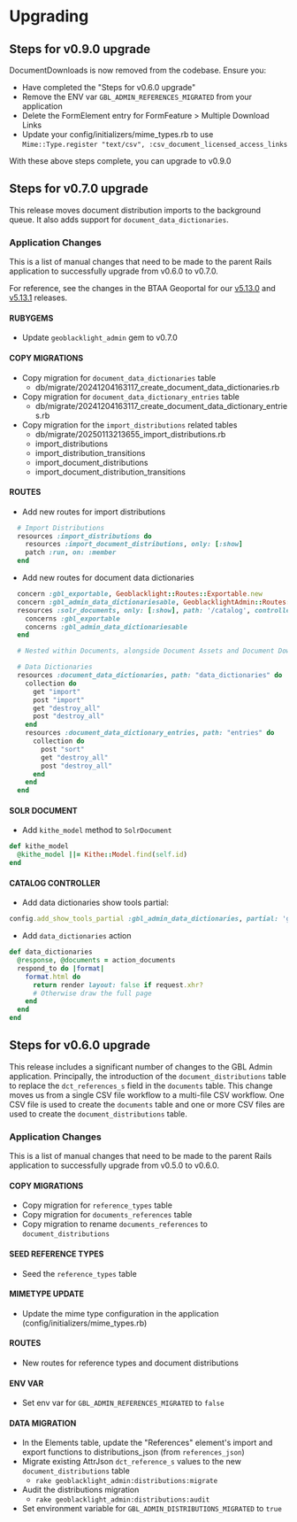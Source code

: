 # Upgrading

## Steps for v0.9.0 upgrade

DocumentDownloads is now removed from the codebase. Ensure you:

* Have completed the "Steps for v0.6.0 upgrade"
* Remove the ENV var `GBL_ADMIN_REFERENCES_MIGRATED` from your application
* Delete the FormElement entry for FormFeature > Multiple Download Links
* Update your config/initializers/mime_types.rb to use `Mime::Type.register "text/csv", :csv_document_licensed_access_links`

With these above steps complete, you can upgrade to v0.9.0

## Steps for v0.7.0 upgrade

This release moves document distribution imports to the background queue. It also adds support for `document_data_dictionaries`.

### Application Changes

This is a list of manual changes that need to be made to the parent Rails application to successfully upgrade from v0.6.0 to v0.7.0.

For reference, see the changes in the BTAA Geoportal for our [v5.13.0](https://github.com/geobtaa/geoportal/commit/597fbe33627cbce3706b8a3b4da706069d55146b) and [v5.13.1](https://github.com/geobtaa/geoportal/commit/cd638442af6a52b3b4ba17d3b040f7dc9c9d87b2) releases.

#### RUBYGEMS

* Update `geoblacklight_admin` gem to v0.7.0

#### COPY MIGRATIONS

* Copy migration for `document_data_dictionaries` table
  * db/migrate/20241204163117_create_document_data_dictionaries.rb  
* Copy migration for `document_data_dictionary_entries` table
  * db/migrate/20241204163117_create_document_data_dictionary_entries.rb
* Copy migration for the `import_distributions` related tables
  * db/migrate/20250113213655_import_distributions.rb
  * import_distributions
  * import_distribution_transitions
  * import_document_distributions
  * import_document_distribution_transitions
  

#### ROUTES

* Add new routes for import distributions

```ruby
  # Import Distributions
  resources :import_distributions do
    resources :import_document_distributions, only: [:show]
    patch :run, on: :member
  end
```

* Add new routes for document data dictionaries

```ruby
  concern :gbl_exportable, Geoblacklight::Routes::Exportable.new
  concern :gbl_admin_data_dictionariesable, GeoblacklightAdmin::Routes::DataDictionariesable.new
  resources :solr_documents, only: [:show], path: '/catalog', controller: 'catalog' do
    concerns :gbl_exportable
    concerns :gbl_admin_data_dictionariesable
  end
```

```ruby
  # Nested within Documents, alongside Document Assets and Document Downloads, etc.

  # Data Dictionaries
  resources :document_data_dictionaries, path: "data_dictionaries" do
    collection do
      get "import"
      post "import"
      get "destroy_all"
      post "destroy_all"
    end
    resources :document_data_dictionary_entries, path: "entries" do
      collection do
        post "sort"
        get "destroy_all"
        post "destroy_all"
      end
    end
  end
```

#### SOLR DOCUMENT

* Add `kithe_model` method to `SolrDocument`

```ruby
def kithe_model
  @kithe_model ||= Kithe::Model.find(self.id)
end
```

#### CATALOG CONTROLLER

* Add data dictionaries show tools partial:

```ruby
config.add_show_tools_partial :gbl_admin_data_dictionaries, partial: 'gbl_admin_data_dictionaries', if: proc { |_context, _config, options| options[:document] && options[:document]&.kithe_model&.document_data_dictionaries&.present? }
```

* Add `data_dictionaries` action

```ruby
def data_dictionaries
  @response, @documents = action_documents
  respond_to do |format|
    format.html do
      return render layout: false if request.xhr?
      # Otherwise draw the full page
    end
  end
end
```

## Steps for v0.6.0 upgrade

This release includes a significant number of changes to the GBL Admin application. Principally, the introduction of the `document_distributions` table to replace the `dct_references_s` field in the `documents` table. This change moves us from a single CSV file workflow to a multi-file CSV workflow. One CSV file is used to create the `documents` table and one or more CSV files are used to create the `document_distributions` table.

### Application Changes

This is a list of manual changes that need to be made to the parent Rails application to successfully upgrade from v0.5.0 to v0.6.0.

#### COPY MIGRATIONS

* Copy migration for `reference_types` table
* Copy migration for `documents_references` table
* Copy migration to rename `documents_references` to `document_distributions`

#### SEED REFERENCE TYPES

* Seed the `reference_types` table

#### MIMETYPE UPDATE

* Update the mime type configuration in the application (config/initializers/mime_types.rb)

#### ROUTES

* New routes for reference types and document distributions

#### ENV VAR

* Set env var for `GBL_ADMIN_REFERENCES_MIGRATED` to `false`

#### DATA MIGRATION

* In the Elements table, update the "References" element's import and export functions to distributions_json (from `references_json`)
* Migrate existing AttrJson `dct_reference_s` values to the new `document_distributions` table
  * `rake geoblacklight_admin:distributions:migrate`
* Audit the distributions migration
  * `rake geoblacklight_admin:distributions:audit`
* Set environment variable for `GBL_ADMIN_DISTRIBUTIONS_MIGRATED` to `true`
